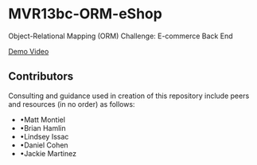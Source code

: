 # MVR13bc-ORM-eShop
Object-Relational Mapping (ORM) Challenge: E-commerce Back End

[Demo Video](https://drive.google.com/file/d/1x5baFFSfxyRgynA2cD_F9yA3yNZGXhi6/view)

## Contributors
Consulting and guidance used in creation of this repository include peers and resources (in no order) as follows:
*   •Matt Montiel
*   •Brian Hamlin
*   •Lindsey Issac
*   •Daniel Cohen
*   •Jackie Martinez